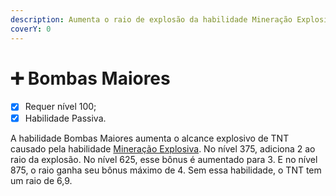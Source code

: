 ```yaml
---
description: Aumenta o raio de explosão da habilidade Mineração Explosiva.
coverY: 0
---
```


# ➕ Bombas Maiores

* [x] Requer nível 100;
* [x] Habilidade Passiva.

A habilidade Bombas Maiores aumenta o alcance explosivo de TNT causado pela habilidade [Mineração Explosiva](mineracao-explosiva.md). No nível 375, adiciona 2 ao raio da explosão. No nível 625, esse bônus é aumentado para 3. E no nível 875, o raio ganha seu bônus máximo de 4. Sem essa habilidade, o TNT tem um raio de 6,9.
